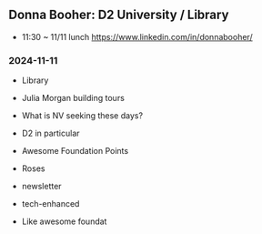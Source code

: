 ## Donna Booher: D2 University / Library

* 11:30 ~ 11/11 lunch
https://www.linkedin.com/in/donnabooher/

### 2024-11-11

* Library
* Julia Morgan building tours
* What is NV seeking these days?
* D2 in particular
* Awesome Foundation
Points

* Roses
* newsletter
* tech-enhanced
* Like awesome foundat